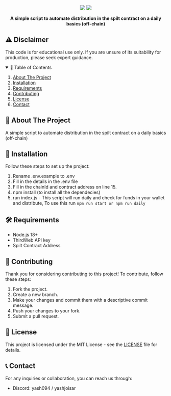 <p align="center">
  <img src="https://img.shields.io/github/stars/Yash094/Automated-Distribution.svg?style=for-the-badge">
  <img src="https://img.shields.io/github/issues/Yash094/Automated-Distribution.svg?style=for-the-badge">
</p>

<p align="center">
  <strong>A simple script to automate distribution in the spilt contract on a daily basics (off-chain)
</strong>
</p>
 
 ## ⚠️ Disclaimer

This code is for educational use only. If you are unsure of its suitability for production, please seek expert guidance.

<details open="open">
  <summary>📖 Table of Contents</summary>
  <ol>
    <li>
      <a href="#📜-about-the-project">About The Project</a>
    </li>
    <li>
      <a href="#🚀-installation">Installation</a>
    </li>
    <li>
      <a href="#🛠️-requirements">Requirements</a>
    </li>
    <li>
      <a href="#🤝-contributing">Contributing</a>
    </li>
    <li>
      <a href="#📄-license">License</a>
    </li>
    <li>
      <a href="#📞-contact">Contact</a>
    </li>
  </ol>
</details>

## 📜 About The Project

A simple script to automate distribution in the spilt contract on a daily basics (off-chain)

## 🚀 Installation

Follow these steps to set up the project:

1. Rename .env.example to .env
2. Fill in the details in the .env file
3. Fill in the chainId and contract address on line 15.
3. npm install (to install all the dependecies)
4. run index.js - This script will run daily and check for funds in your wallet and distribute,
   To use this run `npm run start or npm run daily`


## 🛠️ Requirements

- Node.js 18+
- ThirdWeb API key
- Spilt Contract Address

## 🤝 Contributing

Thank you for considering contributing to this project! To contribute, follow these steps:

1. Fork the project.
2. Create a new branch.
3. Make your changes and commit them with a descriptive commit message.
4. Push your changes to your fork.
5. Submit a pull request.

## 📄 License

This project is licensed under the MIT License - see the [LICENSE](https://github.com/Yash094/Automated-Distribution/blob/main/LICENSE) file for details.

## 📞 Contact

For any inquiries or collaboration, you can reach us through:

- Discord: yash094 / yashjoisar
